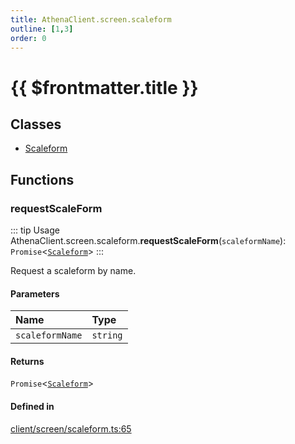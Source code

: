 ```yaml
---
title: AthenaClient.screen.scaleform
outline: [1,3]
order: 0
---
```


# {{ $frontmatter.title }}


## Classes

- [Scaleform](../classes/client_screen_scaleform_Scaleform.md)

## Functions

### requestScaleForm

::: tip Usage
AthenaClient.screen.scaleform.**requestScaleForm**(`scaleformName`): `Promise`<[`Scaleform`](../classes/client_screen_scaleform_Scaleform.md)\>
:::

Request a scaleform by name.

#### Parameters

| Name | Type |
| :------ | :------ |
| `scaleformName` | `string` |

#### Returns

`Promise`<[`Scaleform`](../classes/client_screen_scaleform_Scaleform.md)\>

#### Defined in

[client/screen/scaleform.ts:65](https://github.com/Stuyk/altv-athena/blob/97e73cc/src/core/client/screen/scaleform.ts#L65)
